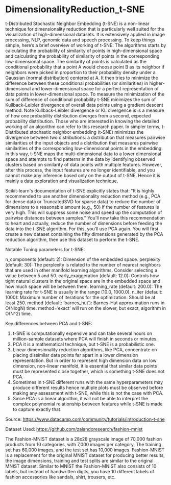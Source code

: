 # DimensionalityReduction_t-SNE
t-Distributed Stochastic Neighbor Embedding (t-SNE) is a non-linear technique for dimensionality reduction that is particularly well suited for the visualization of high-dimensional datasets. It is extensively applied in image processing, NLP, genomic data and speech processing. To keep things simple, here’s a brief overview of working of t-SNE:  The algorithms starts by calculating the probability of similarity of points in high-dimensional space and calculating the probability of similarity of points in the corresponding low-dimensional space. The similarity of points is calculated as the conditional probability that a point A would choose point B as its neighbor if neighbors were picked in proportion to their probability density under a Gaussian (normal distribution) centered at A. It then tries to minimize the difference between these conditional probabilities (or similarities) in higher-dimensional and lower-dimensional space for a perfect representation of data points in lower-dimensional space. To measure the minimization of the sum of difference of conditional probability t-SNE minimizes the sum of Kullback-Leibler divergence of overall data points using a gradient descent method. Note Kullback-Leibler divergence or KL divergence is is a measure of how one probability distribution diverges from a second, expected probability distribution.  Those who are interested in knowing the detailed working of an algorithm can refer to this research paper.  In simpler terms, t-Distributed stochastic neighbor embedding (t-SNE) minimizes the divergence between two distributions: a distribution that measures pairwise similarities of the input objects and a distribution that measures pairwise similarities of the corresponding low-dimensional points in the embedding.  In this way, t-SNE maps the multi-dimensional data to a lower dimensional space and attempts to find patterns in the data by identifying observed clusters based on similarity of data points with multiple features. However, after this process, the input features are no longer identifiable, and you cannot make any inference based only on the output of t-SNE. Hence it is mainly a data exploration and visualization technique.

Scikit-learn's documentation of t-SNE explicitly states that:
"It is highly recommended to use another dimensionality reduction method (e.g., PCA for dense data or TruncatedSVD for sparse data) to reduce the number of dimensions to a reasonable amount (e.g., 50) if the number of features is very high. This will suppress some noise and speed up the computation of pairwise distances between samples."
You’ll now take this recommendation to heart and actually, reduce the number of dimensions before feeding the data into the t-SNE algorithm. For this, you’ll use PCA again. You will first create a new dataset containing the fifty dimensions generated by the PCA reduction algorithm, then use this dataset to perform the t-SNE.

Notable Tuning parameters for t-SNE:

n_components (default: 2): Dimension of the embedded space.
perplexity (default: 30): The perplexity is related to the number of nearest neighbors that are used in other manifold learning algorithms. Consider selecting a value between 5 and 50.
early_exaggeration (default: 12.0): Controls how tight natural clusters in the original space are in the embedded space and how much space will be between them.
learning_rate (default: 200.0): The learning rate for t-SNE is usually in the range (10.0, 1000.0).
n_iter (default: 1000): Maximum number of iterations for the optimization. Should be at least 250.
method (default: ‘barnes_hut’): Barnes-Hut approximation runs in O(NlogN) time. method=’exact’ will run on the slower, but exact, algorithm in O(N^2) time.

Key differences between PCA and t-SNE:
1) t-SNE is computationally expensive and can take several hours on million-sample datasets where PCA will finish in seconds or minutes.
2) PCA it is a mathematical technique, but t-SNE is a probabilistic one.
3) Linear dimensionality reduction algorithms, like PCA, concentrate on placing dissimilar data points far apart in a lower dimension representation. But in order to represent high dimension data on low dimension, non-linear manifold, it is essential that similar data points must be represented close together, which is something t-SNE does not PCA.
4) Sometimes in t-SNE different runs with the same hyperparameters may produce different results hence multiple plots must be observed before making any assessment with t-SNE, while this is not the case with PCA.
5) Since PCA is a linear algorithm, it will not be able to interpret the complex polynomial relationship between features while t-SNE is made to capture exactly that.

Source: https://www.datacamp.com/community/tutorials/introduction-t-sne

Dataset Used:
https://github.com/zalandoresearch/fashion-mnist

The Fashion-MNIST dataset is a 28x28 grayscale image of 70,000 fashion products from 10 categories, with 7,000 images per category. The training set has 60,000 images, and the test set has 10,000 images. Fashion-MNIST is a replacement for the original MNIST dataset for producing better results, the image dimensions, training and test splits are similar to the original MNIST dataset. Similar to MNIST the Fashion-MNIST also consists of 10 labels, but instead of handwritten digits, you have 10 different labels of fashion accessories like sandals, shirt, trousers, etc.
